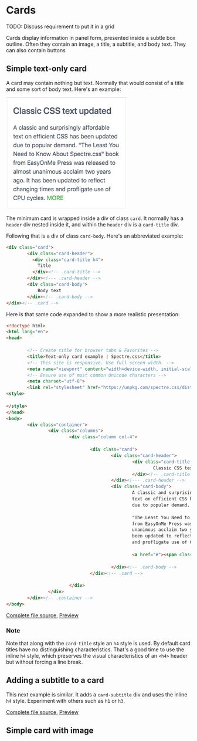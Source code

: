 # Cards

TODO: Discuss requirement to put it in a grid

Cards display information in panel form, 
presented inside a subtle box outline.
Often they contain an image, a title,
a subtitle, and body text. They can
also contain buttons

## Simple text-only card

A card may contain nothing but text. Normally that would consist of
a title and some sort of body text. Here's an example:

![Screen shot of a card with only a title and body text](./screenshots/screenshot-card-title-body-only.png)

The minimum card is wrapped inside a div of class `card`.
It normally has a `header` div nested inside it, and
within the `header` div is a `card-title` div.

Following that is a div of class `card-body`. Here's an abbreviated example:

```html
<div class="card">
        <div class="card-header">
          <div class="card-title h4">
            Title
          </div><!-- .card-title -->    
        </div><!--- .card-header -->
        <div class="card-body">
            Body text
        </div><!-- .card-body --> 
</div><!-- .card -->

```
Here is that same code expanded to show a more realistic presentation:

```html
<!doctype html>                                                                                                                                          
<html lang="en">                                                             
<head>                                                                     
                       
        <!-- Create title for browser tabs & Favorites -->                                                     
        <title>Text-only card example | Spectre.css</title>                     
        <!-- This site is responsive. Use full screen width. -->                
        <meta name="viewport" content="width=device-width, initial-scale=1.0">
        <!-- Ensure use of most common Unicode characters -->
        <meta charset="utf-8">
        <link rel="stylesheet" href="https://unpkg.com/spectre.css/dist/spectre.min.css">
<style> 
         
</style>           
</head>                                
<body>         
        <div class="container"> 
                <div class="columns">
                        <div class="column col-4">
                             
                                <div class="card">
                                        <div class="card-header">
                                                <div class="card-title h4">
                                                        Classic CSS text updated
                                                </div><!-- .card-title -->    
                                        </div><!--- .card-header -->
                                        <div class="card-body">
                                                A classic and surprisingly affordable
                                                text on efficient CSS has been updated
                                                due to popular demand.
                                        
                                                "The Least You Need to Know About Spectre.css" book 
                                                from EasyOnMe Press was released to almost
                                                unanimous acclaim two years ago. It has
                                                been updated to reflect changing times
                                                and profligate use of CPU cycles.
                                  
                                                <a href="#"><span class="text-success">MORE</a>
                                  
                                        </div><!-- .card-body --> 
                                </div><!-- .card -->
                     
                        </div>
                </div>
        </div><!-- .container -->
</body>                      
```

[Complete file source](https://github.com/tomcam/spectre-book/blob/master/code/card-title-body-only.html), 
[Preview](https://htmlpreview.github.com/?https://github.com/tomcam/spectre-book/blob/master/code/card-title-body-only.html)

### Note

Note that along with the `card-title` style an `h4` style is used. 
By default card titles have no distinguishing characteristics.
That's a good time to use the inline `h4` style, which preserves
the visual characteristics of an `<h4>` header but without forcing a line break.

## Adding a subtitle to a card

This next example is similar. It adds a `card-subtitle` div and uses the
inline `h4` style. Experiment with others such as `h1` or `h3`.

[Complete file source](https://github.com/tomcam/spectre-book/blob/master/code/card-title-subtitle-body.html), 
[Preview](https://htmlpreview.github.com/?https://github.com/tomcam/spectre-book/blob/master/code/card-title-subtitle-body.html)



## Simple card with image

